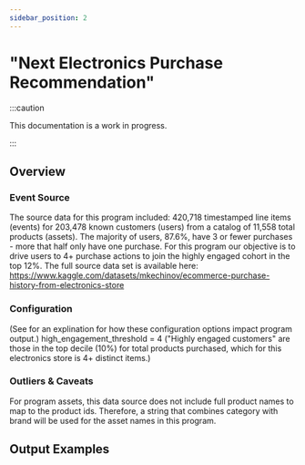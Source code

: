 ```yaml
---
sidebar_position: 2
---
```


# "Next Electronics Purchase Recommendation"

:::caution

This documentation is a work in progress.

:::

## Overview

### Event Source

The source data for this program included: 420,718 timestamped line items (events) for 203,478 known customers (users) from a catalog of 11,558 total products (assets). The majority of users, 87.6%, have 3 or fewer purchases - more that half only have one purchase. For this program our objective is to drive users to 4+ purchase actions to join the highly engaged cohort in the top 12%.
The full source data set is available here: https://www.kaggle.com/datasets/mkechinov/ecommerce-purchase-history-from-electronics-store

### Configuration

(See  for an explination for how these configuration options impact program output.)
high_engagement_threshold = 4 ("Highly engaged customers" are those in the top decile (10%) for total products purchased, which for this electronics store is 4+ distinct items.)

### Outliers & Caveats

For program assets, this data source does not include full product names to map to the product ids. Therefore, a string that combines category with brand will be used for the asset names in this program.

## Output Examples